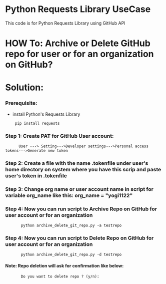 # Python Requests Library UseCase
 This code is for Python Requests Library using GitHub API
 

# HOW To: Archive or Delete GitHub repo for user or for an organization on GitHub?
# Solution:
     
  ### Prerequisite: 
  - install Python's Requests Library
     
         pip install requests
     
  ### Step 1:  Create PAT for GitHub User account:
          
          User ---> Setting--->Developer settings--->Personal access tokens--->Generate new token
     
  ### Step 2:  Create a file with the name .tokenfile under user's home directory on system where you have this scrip and paste user's token in .tokenfile
  
  ### Step 3:  Change org name or user account name in script for variable org_name like this: org_name = "yogi1122"
  
  ### Step 4:  Now you can run script to Archive Repo on GitHub for user account or for an organization
      
           python archive_delete_git_repo.py -a testrepo
      
  ### Step 4:  Now you can run script to Delete Repo on GitHub for user account or for an organization
     
           python archive_delete_git_repo.py -d testrepo 
                
  #### Note: Repo deletion will ask for confirmation like below: 
                
           Do you want to delete repo ? (y/n):

